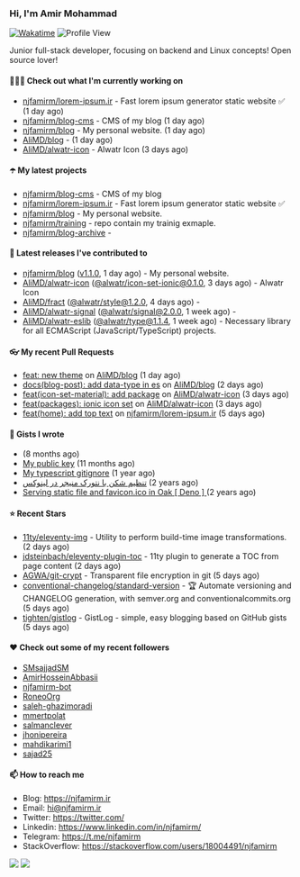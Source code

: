 ### Hi, I'm Amir Mohammad
[![Wakatime](https://wakatime.com/badge/user/68776a95-d771-48a4-a960-90136239e4fd.svg)](https://wakatime.com/@68776a95-d771-48a4-a960-90136239e4fd)
![Profile View](https://komarev.com/ghpvc/?username=njfamirm)

Junior full-stack developer, focusing on backend and Linux concepts!
Open source lover!

#### 👨🏻‍💻 Check out what I'm currently working on

- [njfamirm/lorem-ipsum.ir](https://github.com/njfamirm/lorem-ipsum.ir) - Fast lorem ipsum generator static website ✅ (1 day ago)
- [njfamirm/blog-cms](https://github.com/njfamirm/blog-cms) - CMS of my blog (1 day ago)
- [njfamirm/blog](https://github.com/njfamirm/blog) - My personal website. (1 day ago)
- [AliMD/blog](https://github.com/AliMD/blog) -  (1 day ago)
- [AliMD/alwatr-icon](https://github.com/AliMD/alwatr-icon) - Alwatr Icon (3 days ago)

#### ☂️ My latest projects

- [njfamirm/blog-cms](https://github.com/njfamirm/blog-cms) - CMS of my blog
- [njfamirm/lorem-ipsum.ir](https://github.com/njfamirm/lorem-ipsum.ir) - Fast lorem ipsum generator static website ✅
- [njfamirm/blog](https://github.com/njfamirm/blog) - My personal website.
- [njfamirm/training](https://github.com/njfamirm/training) - repo contain my trainig exmaple.
- [njfamirm/blog-archive](https://github.com/njfamirm/blog-archive) - 

#### 🎉 Latest releases I've contributed to

- [njfamirm/blog](https://github.com/njfamirm/blog) ([v1.1.0](https://github.com/njfamirm/blog/releases/tag/v1.1.0), 1 day ago) - My personal website.
- [AliMD/alwatr-icon](https://github.com/AliMD/alwatr-icon) ([@alwatr/icon-set-ionic@0.1.0](https://github.com/AliMD/alwatr-icon/releases/tag/%40alwatr/icon-set-ionic%400.1.0), 3 days ago) - Alwatr Icon
- [AliMD/fract](https://github.com/AliMD/fract) ([@alwatr/style@1.2.0](https://github.com/AliMD/fract/releases/tag/%40alwatr/style%401.2.0), 4 days ago) - 
- [AliMD/alwatr-signal](https://github.com/AliMD/alwatr-signal) ([@alwatr/signal@2.0.0](https://github.com/AliMD/alwatr-signal/releases/tag/%40alwatr/signal%402.0.0), 1 week ago) - 
- [AliMD/alwatr-eslib](https://github.com/AliMD/alwatr-eslib) ([@alwatr/type@1.1.4](https://github.com/AliMD/alwatr-eslib/releases/tag/%40alwatr/type%401.1.4), 1 week ago) - Necessary library for all ECMAScript (JavaScript/TypeScript) projects.

#### 👓 My recent Pull Requests

- [feat: new theme](https://github.com/AliMD/blog/pull/7) on [AliMD/blog](https://github.com/AliMD/blog) (1 day ago)
- [docs(blog-post): add data-type in es](https://github.com/AliMD/blog/pull/4) on [AliMD/blog](https://github.com/AliMD/blog) (2 days ago)
- [feat(icon-set-material): add package](https://github.com/AliMD/alwatr-icon/pull/5) on [AliMD/alwatr-icon](https://github.com/AliMD/alwatr-icon) (3 days ago)
- [feat(packages): ionic icon set](https://github.com/AliMD/alwatr-icon/pull/4) on [AliMD/alwatr-icon](https://github.com/AliMD/alwatr-icon) (3 days ago)
- [feat(home): add top text](https://github.com/njfamirm/lorem-ipsum.ir/pull/35) on [njfamirm/lorem-ipsum.ir](https://github.com/njfamirm/lorem-ipsum.ir) (5 days ago)

#### 📓 Gists I wrote

- [](https://gist.github.com/022d07ecd84e69ad31ef0bcd32d86b59) (8 months ago)
- [My public key](https://gist.github.com/879f720c9ca74a0934ce571b7285ed34) (11 months ago)
- [My typescript gitignore](https://gist.github.com/6a40b1912daab3f91a02a7b53f3f76c3) (1 year ago)
- [تنظیم شکن با نتورک منیجر در لینوکس](https://gist.github.com/cc40c344e89bdcdf77085cbf1fc05162) (2 years ago)
- [Serving static file and favicon.ico in Oak [ Deno ] ](https://gist.github.com/9bcaca2b6a672e729c099193b4aafe9f) (2 years ago)

#### ⭐ Recent Stars

- [11ty/eleventy-img](https://github.com/11ty/eleventy-img) - Utility to perform build-time image transformations. (2 days ago)
- [jdsteinbach/eleventy-plugin-toc](https://github.com/jdsteinbach/eleventy-plugin-toc) - 11ty plugin to generate a TOC from page content (2 days ago)
- [AGWA/git-crypt](https://github.com/AGWA/git-crypt) - Transparent file encryption in git (5 days ago)
- [conventional-changelog/standard-version](https://github.com/conventional-changelog/standard-version) - :trophy: Automate versioning and CHANGELOG generation, with semver.org and conventionalcommits.org (5 days ago)
- [tighten/gistlog](https://github.com/tighten/gistlog) - GistLog - simple, easy blogging based on GitHub gists (5 days ago)

#### ♥️ Check out some of my recent followers

- [SMsajjadSM](https://github.com/SMsajjadSM)
- [AmirHosseinAbbasii](https://github.com/AmirHosseinAbbasii)
- [njfamirm-bot](https://github.com/njfamirm-bot)
- [RoneoOrg](https://github.com/RoneoOrg)
- [saleh-ghazimoradi](https://github.com/saleh-ghazimoradi)
- [mmertpolat](https://github.com/mmertpolat)
- [salmanclever](https://github.com/salmanclever)
- [jhonipereira](https://github.com/jhonipereira)
- [mahdikarimi1](https://github.com/mahdikarimi1)
- [sajad25](https://github.com/sajad25)

#### 📫 How to reach me

- Blog: https://njfamirm.ir
- Email: hi@njfamirm.ir
- Twitter: https://twitter.com/
- Linkedin: https://www.linkedin.com/in/njfamirm/
- Telegram: https://t.me/njfamirm
- StackOverflow: https://stackoverflow.com/users/18004491/njfamirm

![](http://github-profile-summary-cards.vercel.app/api/cards/profile-details?username=njfamirm&theme=transparent)
![](https://github-profile-summary-cards.vercel.app/api/cards/productive-time?username=njfamirm&theme=transparent&utcOffset=3.50)
